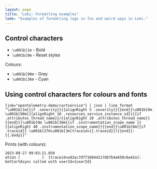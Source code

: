 ```yaml
---
layout: page
title: "Loki: Formatting examples"
lede: "Examples of formatting logs in fun and weird ways in Loki."
---
```


## Control characters

- `\u001b[1m` - Bold
- `\u001b[0m` - Reset styles

Colours:

- `\u001b[90m` - Grey
- `\u001b[36m` - Cyan

## Using control characters for colours and fonts

```
{job="opentelemetry-demo/cartservice"} | json | line_format "\u001b[1m{{if .severity}}{{alignRight 5 .severity}}{{end}}\u001b[0m \u001b[90m[{{alignRight 10 .resources_service_instance_id}}{{if .attributes_thread_name}}/{{alignRight 20 .attributes_thread_name}}{{end}}]\u001b[0m \u001b[36m{{if .instrumentation_scope_name }}{{alignRight 40 .instrumentation_scope_name}}{{end}}\u001b[0m{{if .traceid}} \u001b[37m\u001b[3m[traceid={{.traceid}}]{{end}}: {{.body}}"
```

Prints (with colours):

```
2023-09-27 09:03:21.050	
ation [          ]  [traceid=a92ac7dff16044217db7b4a650c6a42a]: GetCartAsync called with userId={userId}
```